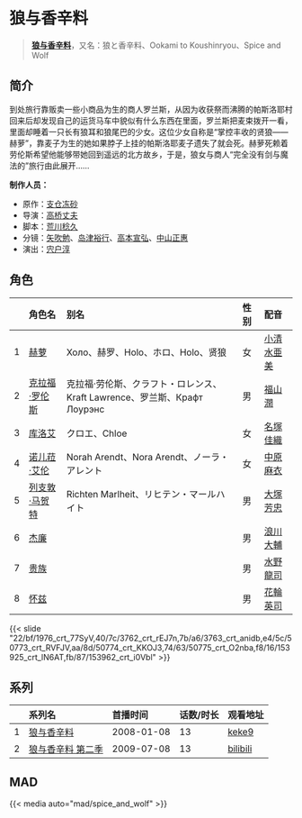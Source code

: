# 狼与香辛料


> <u>**[狼与香辛料](http://bgm.tv/subject/282)**</u>，又名：狼と香辛料、Ookami to Koushinryou、Spice and Wolf

## 简介


到处旅行靠贩卖一些小商品为生的商人罗兰斯，从因为收获祭而沸腾的帕斯洛耶村回来后却发现自己的运货马车中貌似有什么东西在里面，罗兰斯把麦束拨开一看，里面却睡着一只长有狼耳和狼尾巴的少女。这位少女自称是“掌控丰收的贤狼——赫萝”，靠麦子为生的她如果脖子上挂的帕斯洛耶麦子遗失了就会死。赫萝死赖着劳伦斯希望他能够带她回到遥远的北方故乡，于是，狼女与商人“完全没有剑与魔法的”旅行由此展开……

**制作人员：**
- 原作：[支仓冻砂](http://bgm.tv/person/3488)
- 导演：[高桥丈夫](http://bgm.tv/person/1611)
- 脚本：[荒川稔久](http://bgm.tv/person/74)
- 分镜：[矢吹勉](http://bgm.tv/person/2865)、[岛津裕行](http://bgm.tv/person/11704)、[高本宣弘](http://bgm.tv/person/451)、[中山正惠](http://bgm.tv/person/26536)
- 演出：[宍户淳](http://bgm.tv/person/2887)

## 角色

|     |   角色名   |   别名  | 性别 |  配音  |
|:--- |:------  |:----      |:---  |:--   |
| 1 | [赫萝](http://bgm.tv/character/1976) | Холо、赫罗、Holo、ホロ、Holo、贤狼 | 女 | [小清水亜美](http://bgm.tv/person/4474) |
| 2 | [克拉福·罗伦斯](http://bgm.tv/character/3762) | 克拉福·劳伦斯、クラフト・ロレンス、Kraft Lawrence、罗兰斯、Крафт Лоурэнс | 男 | [福山潤](http://bgm.tv/person/3818) |
| 3 | [库洛艾](http://bgm.tv/character/3763) | クロエ、Chloe | 女 | [名塚佳織](http://bgm.tv/person/3922) |
| 4 | [诺儿菈·艾伦](http://bgm.tv/character/50773) | Norah Arendt、Nora Arendt、ノーラ・アレント | 女 | [中原麻衣](http://bgm.tv/person/4145) |
| 5 | [列支敦·马贺特](http://bgm.tv/character/50774) | Richten Marlheit、リヒテン・マールハイト | 男 | [大塚芳忠](http://bgm.tv/person/3879) |
| 6 | [杰廉](http://bgm.tv/character/50775) |  | 男 | [浪川大輔](http://bgm.tv/person/4254) |
| 7 | [贵族](http://bgm.tv/character/153925) |  | 男 | [水野龍司](http://bgm.tv/person/46864) |
| 8 | [怀兹](http://bgm.tv/character/153962) |  | 男 | [花輪英司](http://bgm.tv/person/4354) |

{{< slide "22/bf/1976_crt_77SyV,40/7c/3762_crt_rEJ7n,7b/a6/3763_crt_anidb,e4/5c/50773_crt_RVFJV,aa/8d/50774_crt_KKOJ3,74/63/50775_crt_O2nba,f8/16/153925_crt_lN6AT,fb/87/153962_crt_i0Vbl" >}}

## 系列

|     | 系列名       | 首播时间       | 话数/时长 | 观看地址                                                      |
| :-- | :-------- | :--------- | :---- | :-------------------------------------------------------- |
| 1   |[狼与香辛料](https://bgm.tv/subject/282)| 2008-01-08 | 13    | [keke9](https://www.keke9.app/play/28345-4-249741.html)   |
| 2   |[狼与香辛料 第二季](https://bgm.tv/subject/1512)| 2009-07-08 | 13    | [bilibili](https://www.bilibili.com/bangumi/play/ep34818) |


## MAD

{{< media  auto="mad/spice_and_wolf"  >}}
